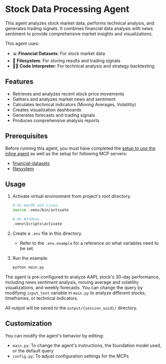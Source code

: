 # Stock Data Processing Agent

This agent analyzes stock market data, performs technical analysis, and generates trading signals. It combines financial data analysis with news sentiment to provide comprehensive market insights and visualizations.

This agent uses:

- 📊 **Financial Datasets**: For stock market data
- 📁 **Filesystem**: For storing results and trading signals
- 👨‍💻 **Code Interpreter**: For technical analysis and strategy backtesting

## Features

- Retrieves and analyzes recent stock price movements
- Gathers and analyzes market news and sentiment
- Calculates technical indicators (Moving Averages, Volatility)
- Creates visualization dashboards
- Generates forecasts and trading signals
- Produces comprehensive analysis reports

## Prerequisites

Before running this agent, you must have completed the [setup to use the inline agent](../../mcp_servers) as well as the setup for following MCP servers:

- [financial-datasets](../../mcp_servers/financial-datasets)
- [filesystem](../../mcp_servers/filesystem)

## Usage

1. Activate virtual environment from project's root directory.

   ```bash
   # On macOS and Linux.
   source .venv/bin/activate
   ```

   ```bash
   # On Windows.
   .venv\Scripts\activate
   ```

2. Create a `.env` file in this directory.

   - Refer to the `.env.example` for a reference on what variables need to be set.

3. Run the example.

   ```bash
   python main.py
   ```

The agent is pre-configured to analyze AAPL stock's 30-day performance, including news sentiment analysis, moving average and volatility visualizations, and weekly forecasts. You can change the query by modifying `input_text` variable in `main.py` to analyze different stocks, timeframes, or technical indicators.

All output will be saved to the `output/{session_uuid}/` directory.

## Customization

You can modify the agent's behavior by editing:

- `main.py`: To change the agent's instructions, the foundation model used, or the default query
- `config.py`: To adjust configuration settings for the MCPs
